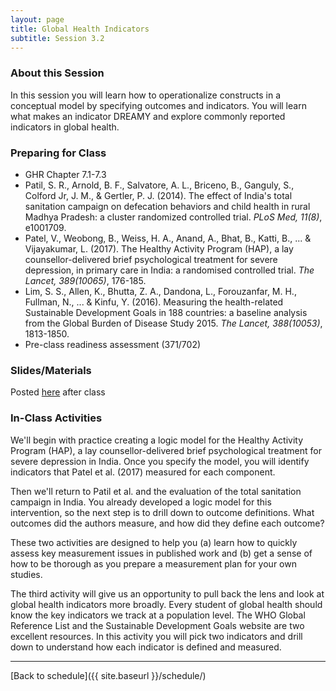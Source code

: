 ```yaml
---
layout: page
title: Global Health Indicators
subtitle: Session 3.2
---
```


### About this Session

In this session you will learn how to operationalize constructs in a conceptual model by specifying outcomes and indicators. You will learn what makes an indicator DREAMY and explore commonly reported indicators in global health. 

### Preparing for Class

* GHR Chapter 7.1-7.3
* Patil, S. R., Arnold, B. F., Salvatore, A. L., Briceno, B., Ganguly, S., Colford Jr, J. M., & Gertler, P. J. (2014). The effect of India's total sanitation campaign on defecation behaviors and child health in rural Madhya Pradesh: a cluster randomized controlled trial. *PLoS Med, 11(8)*, e1001709.
* Patel, V., Weobong, B., Weiss, H. A., Anand, A., Bhat, B., Katti, B., ... & Vijayakumar, L. (2017). The Healthy Activity Program (HAP), a lay counsellor-delivered brief psychological treatment for severe depression, in primary care in India: a randomised controlled trial. *The Lancet, 389(10065)*, 176-185.
* Lim, S. S., Allen, K., Bhutta, Z. A., Dandona, L., Forouzanfar, M. H., Fullman, N., ... & Kinfu, Y. (2016). Measuring the health-related Sustainable Development Goals in 188 countries: a baseline analysis from the Global Burden of Disease Study 2015. *The Lancet, 388(10053)*, 1813-1850.
* Pre-class readiness assessment (371/702)

### Slides/Materials

Posted [here](https://drive.google.com/drive/folders/0Bxn_jkXZ1lxuVklQakF4MjZGSDQ?usp=sharing) after class

### In-Class Activities

We'll begin with practice creating a logic model for the Healthy Activity Program (HAP), a lay counsellor-delivered brief psychological treatment for severe depression in India. Once you specify the model, you will identify indicators that Patel et al. (2017) measured for each component.

Then we'll return to Patil et al. and the evaluation of the total sanitation campaign in India. You already developed a logic model for this intervention, so the next step is to drill down to outcome definitions. What outcomes did the authors measure, and how did they define each outcome?

These two activities are designed to help you (a) learn how to quickly assess key measurement issues in published work and (b) get a sense of how to be thorough as you prepare a measurement plan for your own studies.

The third activity will give us an opportunity to pull back the lens and look at global health indicators more broadly. Every student of global health should know the key indicators we track at a population level. The WHO Global Reference List and the Sustainable Development Goals website are two excellent resources. In this activity you will pick two indicators and drill down to understand how each indicator is defined and measured.

* * *

[Back to schedule]({{ site.baseurl }}/schedule/)